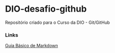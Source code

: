 # DIO-desafio-github
Repositório criado para o Curso da DIO - Git/GitHub

### Links
[Guia Básico de Markdown](https://docs.pipz.com/central-de-ajuda/learning-center/guia-basico-de-markdown#open)

